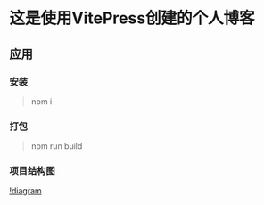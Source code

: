 # 这是使用VitePress创建的个人博客

## 应用

### 安装
> npm i

### 打包
> npm run build

### 项目结构图
[!diagram](./diagram.svg)
